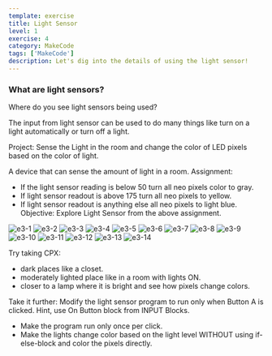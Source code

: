 ```yaml
---
template: exercise
title: Light Sensor
level: 1
exercise: 4
category: MakeCode
tags: ['MakeCode']
description: Let's dig into the details of using the light sensor!
---
```


### What are light sensors?

Where do you see light sensors being used?

The input from light sensor can be used to do many things like turn on a light automatically or turn off a light.

Project: Sense the Light in the room and change the color of LED pixels based on the color of light.

A device that can sense the amount of light in a room.
Assignment:

- If the light sensor reading is below 50 turn all neo pixels color to gray.
- If light sensor readout is above 175 turn all neo pixels to yellow.
- If light sensor readout is anything else all neo pixels to light blue.
  Objective: Explore Light Sensor from the above assignment.

![e3-1](e4-1.png)
![e3-2](e4-2.png)
![e3-3](e4-3.png)
![e3-4](e4-4.png)
![e3-5](e4-5.png)
![e3-6](e4-6.png)
![e3-7](e4-7.png)
![e3-8](e4-8.png)
![e3-9](e4-9.png)
![e3-10](e4-10.png)
![e3-11](e4-11.png)
![e3-12](e4-12.png)
![e3-13](e4-13.png)
![e3-14](e4-14.png)

Try taking CPX:

- dark places like a closet.
- moderately lighted place like in a room with lights ON.
- closer to a lamp where it is bright and see how pixels change colors.

Take it further: Modify the light sensor program to run only when Button A is clicked. Hint, use On Button block from INPUT Blocks.

- Make the program run only once per click.
- Make the lights change color based on the light level WITHOUT using if-else-block and color the pixels directly.

